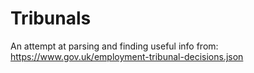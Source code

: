 # Tribunals

An attempt at parsing and finding useful info from: https://www.gov.uk/employment-tribunal-decisions.json


